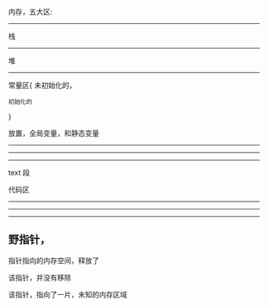 内存，五大区:


<hr>

栈

<hr>

堆
<hr>

常量区{
    未初始化的，


    初始化的
}



放置，全局变量，和静态变量

<hr>



<hr>

<hr>


text 段

代码区



<hr>



<hr>

<hr>




## 野指针，

指针指向的内存空间，释放了

该指针，并没有移除

该指针，指向了一片，未知的内存区域